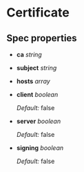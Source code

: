 # Certificate

## Spec properties

- **ca** _string_

- **subject** _string_

- **hosts** _array_

- **client** _boolean_

  _Default:_ false

- **server** _boolean_

  _Default:_ false

- **signing** _boolean_

  _Default:_ false
